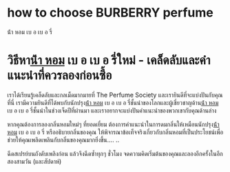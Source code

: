 # how to choose BURBERRY perfume
 น้ํา หอม เบ อ เบ อ รี่
# วิธีหา[น้ํา หอม](https://ceresaperfume.com) เบ อ เบ อ รี่ใหม่ - เคล็ดลับและคำแนะนำที่ควรลองก่อนซื้อ
เราได้เรียนรู้เคล็ดลับและกลเม็ดมากมายที่ The Perfume Society และเรายินดีที่จะแบ่งปันกับคุณที่นี่ เรามีความยินดีที่ได้พบกับนักปรุง[น้ํา หอม](https://ceresaperfume.com) เบ อ เบ อ รี่ชั้นนำของโลกและผู้เชี่ยวชาญด้าน[น้ํา หอม](https://ceresaperfume.com) เบ อ เบ อ รี่ชั้นนำในช่วงเจ็ดปีที่ผ่านมา และเราอยากจะแบ่งปันคำแนะนำของพวกเขากับคุณด้านล่าง

หากคุณต้องการลองกลิ่นหอมใหม่ๆ ที่ยอดเยี่ยม ต้องการคำแนะนำในการดมกลิ่นให้เหมือนนักปรุง[น้ํา หอม](https://ceresaperfume.com) เบ อ เบ อ รี่ หรืออธิบายกลิ่นของคุณ ให้พิจารณาข้อเท็จจริงเกี่ยวกับกลิ่นหอมที่เป็นประโยชน์เพื่อช่วยให้คุณเพลิดเพลินกับกลิ่นของคุณมากยิ่งขึ้น.... ..

ฉีดสเปรย์บนถังดับเพลิงก่อน แล้วจึงฉีดซ้ำทุกๆ ชั่วโมง จดความคิดเริ่มต้นของคุณและลองอีกครั้งในอีกสองสามวัน (และสัปดาห์)